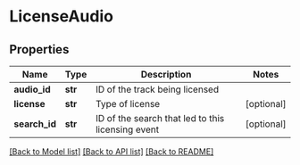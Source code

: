 # LicenseAudio

## Properties
Name | Type | Description | Notes
------------ | ------------- | ------------- | -------------
**audio_id** | **str** | ID of the track being licensed | 
**license** | **str** | Type of license | [optional] 
**search_id** | **str** | ID of the search that led to this licensing event | [optional] 

[[Back to Model list]](../README.md#documentation-for-models) [[Back to API list]](../README.md#documentation-for-api-endpoints) [[Back to README]](../README.md)

